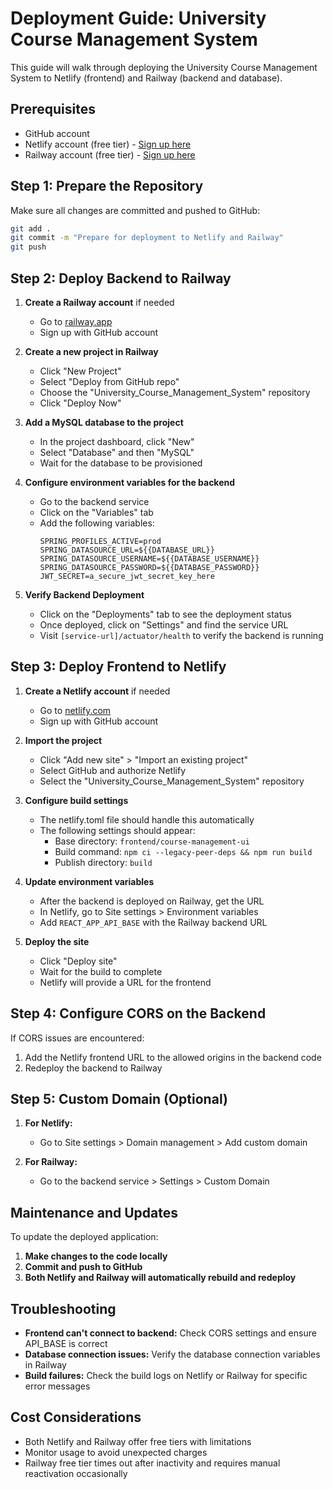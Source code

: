 # Deployment Guide: University Course Management System

This guide will walk  through deploying the University Course Management System to Netlify (frontend) and Railway (backend and database).

## Prerequisites

- GitHub account
- Netlify account (free tier) - [Sign up here](https://app.netlify.com/signup)
- Railway account (free tier) - [Sign up here](https://railway.app/login)

## Step 1: Prepare the Repository

Make sure all changes are committed and pushed to GitHub:

```bash
git add .
git commit -m "Prepare for deployment to Netlify and Railway"
git push
```

## Step 2: Deploy Backend to Railway

1. **Create a Railway account** if needed
   - Go to [railway.app](https://railway.app)
   - Sign up with GitHub account

2. **Create a new project in Railway**
   - Click "New Project"
   - Select "Deploy from GitHub repo"
   - Choose the "University_Course_Management_System" repository
   - Click "Deploy Now"

3. **Add a MySQL database to the project**
   - In the project dashboard, click "New"
   - Select "Database" and then "MySQL"
   - Wait for the database to be provisioned

4. **Configure environment variables for the backend**
   - Go to the backend service
   - Click on the "Variables" tab
   - Add the following variables:
     ```
     SPRING_PROFILES_ACTIVE=prod
     SPRING_DATASOURCE_URL=${{DATABASE_URL}}
     SPRING_DATASOURCE_USERNAME=${{DATABASE_USERNAME}}
     SPRING_DATASOURCE_PASSWORD=${{DATABASE_PASSWORD}}
     JWT_SECRET=a_secure_jwt_secret_key_here
     ```

5. **Verify Backend Deployment**
   - Click on the "Deployments" tab to see the deployment status
   - Once deployed, click on "Settings" and find the service URL
   - Visit `[service-url]/actuator/health` to verify the backend is running

## Step 3: Deploy Frontend to Netlify

1. **Create a Netlify account** if needed
   - Go to [netlify.com](https://netlify.com)
   - Sign up with GitHub account

2. **Import the project**
   - Click "Add new site" > "Import an existing project"
   - Select GitHub and authorize Netlify
   - Select the "University_Course_Management_System" repository

3. **Configure build settings**
   - The netlify.toml file should handle this automatically
   - The following settings should appear:
     - Base directory: `frontend/course-management-ui`
     - Build command: `npm ci --legacy-peer-deps && npm run build`
     - Publish directory: `build`

4. **Update environment variables**
   - After the backend is deployed on Railway, get the URL
   - In Netlify, go to Site settings > Environment variables
   - Add `REACT_APP_API_BASE` with the Railway backend URL

5. **Deploy the site**
   - Click "Deploy site"
   - Wait for the build to complete
   - Netlify will provide a URL for the frontend

## Step 4: Configure CORS on the Backend

If CORS issues are encountered:

1. Add the Netlify frontend URL to the allowed origins in the backend code
2. Redeploy the backend to Railway

## Step 5: Custom Domain (Optional)

1. **For Netlify:**
   - Go to Site settings > Domain management > Add custom domain

2. **For Railway:**
   - Go to the backend service > Settings > Custom Domain

## Maintenance and Updates

To update the deployed application:

1. **Make changes to the code locally**
2. **Commit and push to GitHub**
3. **Both Netlify and Railway will automatically rebuild and redeploy**

## Troubleshooting

- **Frontend can't connect to backend:** Check CORS settings and ensure API_BASE is correct
- **Database connection issues:** Verify the database connection variables in Railway
- **Build failures:** Check the build logs on Netlify or Railway for specific error messages

## Cost Considerations

- Both Netlify and Railway offer free tiers with limitations
- Monitor usage to avoid unexpected charges
- Railway free tier times out after inactivity and requires manual reactivation occasionally
